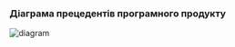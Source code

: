 ### Діаграма прецедентів програмного продукту  

![diagram](https://user-images.githubusercontent.com/59706253/194324780-34611ab5-924e-42d5-99bc-be40af2288b5.jpg)
